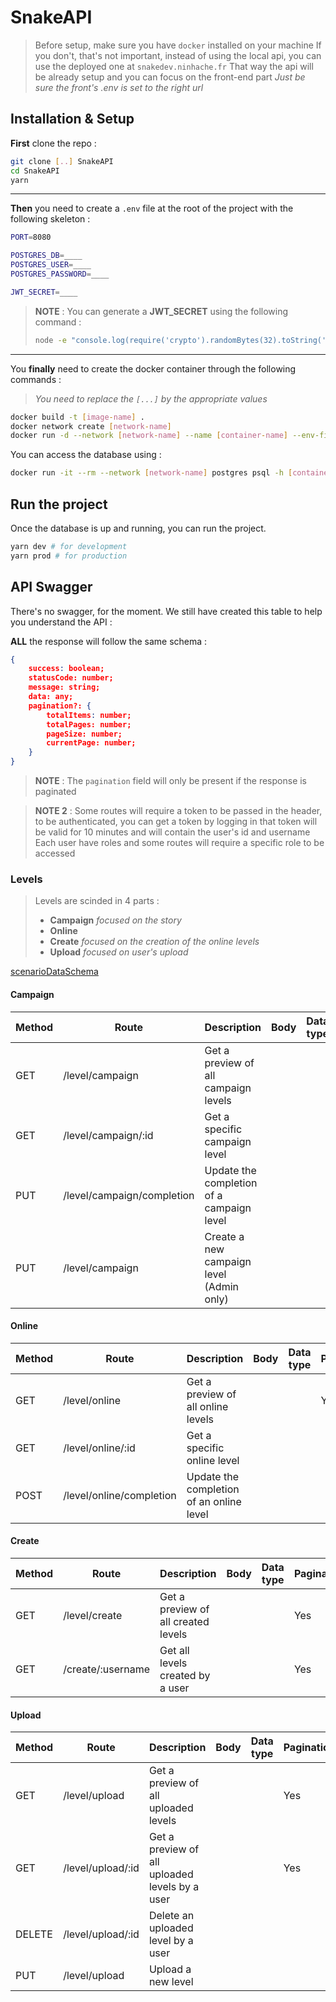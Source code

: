 # SnakeAPI

> Before setup, make sure you have `docker` installed on your machine
> If you don't, that's not important, instead of using the local api, you can use the deployed one at `snakedev.ninhache.fr`
> That way the api will be already setup and you can focus on the front-end part
> _Just be sure the front's .env is set to the right url_

## Installation & Setup

**First** clone the repo :

```bash
git clone [..] SnakeAPI
cd SnakeAPI
yarn
```

---

**Then** you need to create a `.env` file at the root of the project with the following skeleton :

```bash
PORT=8080

POSTGRES_DB=____
POSTGRES_USER=____
POSTGRES_PASSWORD=____

JWT_SECRET=____
```

> **NOTE** : You can generate a **JWT_SECRET** using the following command :
>
> ```bash
> node -e "console.log(require('crypto').randomBytes(32).toString('hex'))"
> ```

---

You **finally** need to create the docker container through the following commands :

> _You need to replace the `[...]` by the appropriate values_

```bash
docker build -t [image-name] .
docker network create [network-name]
docker run -d --network [network-name] --name [container-name] --env-file ./.env -p 5432:5432 [image-name]
```

You can access the database using :

```bash
docker run -it --rm --network [network-name] postgres psql -h [container-name] -U [user-name] -d [database-name]
```

## Run the project

Once the database is up and running, you can run the project.

```bash
yarn dev # for development
yarn prod # for production
```

## API Swagger

There's no swagger, for the moment.
We still have created this table to help you understand the API :

**ALL** the response will follow the same schema :

```json
{
    success: boolean;
    statusCode: number;
    message: string;
    data: any;
    pagination?: {
        totalItems: number;
        totalPages: number;
        pageSize: number;
        currentPage: number;
    }
}
```

> **NOTE** : The `pagination` field will only be present if the response is paginated

> **NOTE 2** : Some routes will require a token to be passed in the header, to be authenticated, you can get a token by logging in
> that token will be valid for 10 minutes and will contain the user's id and username
> Each user have roles and some routes will require a specific role to be accessed

### Levels

> Levels are scinded in 4 parts :
>
> - **Campaign** _focused on the story_
> - **Online**
> - **Create** _focused on the creation of the online levels_
> - **Upload** _focused on user's upload_

[scenarioDataSchema](./src/schema/map.ts)

#### Campaign

| Method | Route                      | Description                               | Body | Data type | Pagination |
| ------ | -------------------------- | ----------------------------------------- | ---- | --------- | ---------- |
| GET    | /level/campaign            | Get a preview of all campaign levels      |      |           | Yes        |
| GET    | /level/campaign/:id        | Get a specific campaign level             |      |           |            |
| PUT    | /level/campaign/completion | Update the completion of a campaign level |      |           |            |
| PUT    | /level/campaign            | Create a new campaign level (Admin only)  |      |           |            |

#### Online

| Method | Route                    | Description                              | Body | Data type | Pagination |
| ------ | ------------------------ | ---------------------------------------- | ---- | --------- | ---------- |
| GET    | /level/online            | Get a preview of all online levels       |      |           | Yes        |
| GET    | /level/online/:id        | Get a specific online level              |      |           |            |
| POST   | /level/online/completion | Update the completion of an online level |      |           |            |

#### Create

| Method | Route             | Description                         | Body | Data type | Pagination |
| ------ | ----------------- | ----------------------------------- | ---- | --------- | ---------- |
| GET    | /level/create     | Get a preview of all created levels |      |           | Yes        |
| GET    | /create/:username | Get all levels created by a user    |      |           | Yes        |

#### Upload

| Method | Route             | Description                                    | Body | Data type | Pagination |
| ------ | ----------------- | ---------------------------------------------- | ---- | --------- | ---------- |
| GET    | /level/upload     | Get a preview of all uploaded levels           |      |           | Yes        |
| GET    | /level/upload/:id | Get a preview of all uploaded levels by a user |      |           | Yes        |
| DELETE | /level/upload/:id | Delete an uploaded level by a user             |      |           |            |
| PUT    | /level/upload     | Upload a new level                             |      |           |            |
